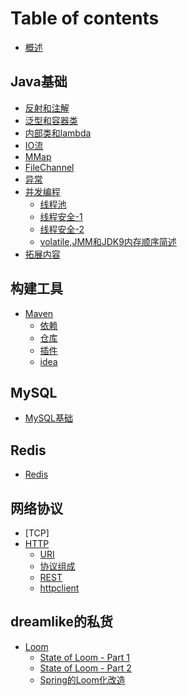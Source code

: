 # Table of contents

* [概述](README.md)

## Java基础
* [反射和注解](java基础/反射和注解.md)
* [泛型和容器类](java基础/泛型和容器类.md)
* [内部类和lambda](java基础/内部类和lambda.md)
* [IO流](java基础/io流.md)
* [MMap](java基础/Mmap.md)
* [FileChannel](java基础/FileChannel.md)
* [异常](java基础/异常.md)
* [并发编程](java基础/多线程和并发导论.md)
  * [线程池](java基础/线程池.md)
  * [线程安全-1](java基础/线程安全(1).md)
  * [线程安全-2](java基础/线程安全(2).md)
  * [volatile,JMM和JDK9内存顺序简述](java基础/volatile，JMM和jdk9内存顺序简论.md)
* [拓展内容](java基础/拓展内容.md)

## 构建工具
* [Maven](构建工具/maven_get_start.md)
  * [依赖](构建工具/maven_dependencies.md) 
  * [仓库](构建工具/maven_repositories.md)
  * [插件](构建工具/maven_plugin.md)
  * [idea](构建工具/maven_idea.md)

## MySQL
  * [MySQL基础](MySQL/MySQL基础.md)

## Redis
* [Redis](redis/Redis%E7%AC%94%E8%AE%B0.md)

## 网络协议
* [TCP]
* [HTTP](网络协议/http/http(1)概述.md)
  * [URI](网络协议/http/http(2)uri.md)
  * [协议组成](网络协议/http/http(3)协议构成.md)
  * [REST](网络协议/http/http(4)restful.md)
  * [httpclient](网络协议/http/http(5)jdk的httpclient.md)

## dreamlike的私货
* [Loom](dreamlike的私货/Project%20Loom%20Java虚拟机的纤程和计算续体.md)
  * [State of Loom - Part 1](/dreamlike的私货/state_of_loom_part1.md)
  * [State of Loom - Part 2](/dreamlike的私货/state_of_loom_part2.md)
  * [Spring的Loom化改造](dreamlike的私货/Spring的loom化改造.md)
